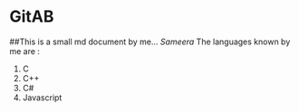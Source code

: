 # GitAB
##This is a small md document by me... *Sameera*
The languages known by me are :
1. C
1. C++
1. C#
1. Javascript
